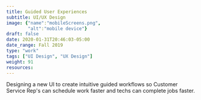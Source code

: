 ```yaml
---
title: Guided User Experiences
subtitle: UI/UX Design 
image: {"name":"mobileScreens.png",
        "alt":"mobile device"}
draft: false
date: 2020-01-31T20:46:03-05:00
date_range: Fall 2019
type: "work"
tags: ["UI Design", "UX Design"]
weight: 91
resources:
---
```

Designing a new UI to create intuitive guided workflows so Customer Service Rep's can schedule work faster and techs can complete jobs faster.
